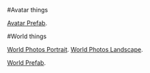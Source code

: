 
#Avatar things

[Avatar Prefab](./VRChat/Avatar/Prefabs).


#World things

[World Photos Portrait](VRChat/Worlds/Photos/Live/Portrait).
[World Photos Landscape](VRChat/Worlds/Photos/Live/Landscape).

[World Prefab](./VRChat/World/Prefabs).
